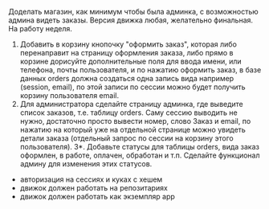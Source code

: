 Доделать магазин, как минимум чтобы была админка, с возможностью админа видеть заказы. Версия движка любая, желательно финальная. На работу неделя.
1. Добавить в корзину кнопочку "оформить заказ", которая либо перенаправит на страницу оформления заказа, либо прямо в корзине дорисуйте дополнительные поля для ввода имени, или телефона, почты пользователя, и по нажатию оформить заказ, в базе данных orders должна создаться одна запись вида например (session, email), по этой записи по сессии можно будет получить корзину пользователя email.
2. Для администратора сделайте страницу админка, где выведите список заказов, т.е. таблицу orders. Саму сессию выводить не нужно, достаточно просто вывести номер, слово Заказ и email, по нажатию на который уже на отдельной странице можно увидеть детали заказа (отдельный запрос по сессии на корзину этого пользователя).
3*. Добавьте статусы для таблицы orders, вида заказ оформлен, в работе, оплачен, обработан и т.п. Сделайте функционал админу для изменения этих статусов.
* авторизация на сессиях и куках с хешем
* движок должен работать на репозитариях
* движок должен работать как экземпляр app

